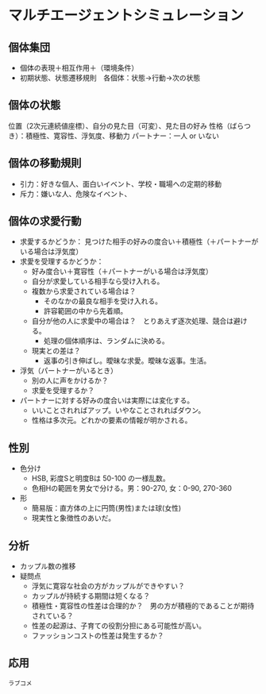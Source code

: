 # マルチエージェントシミュレーション
## 個体集団
* 個体の表現＋相互作用＋（環境条件）
* 初期状態、状態遷移規則　各個体：状態→行動→次の状態

## 個体の状態
位置（2次元連続値座標）、自分の見た目（可変）、見た目の好み
	性格（ばらつき）：積極性、寛容性、浮気度、移動力
	パートナー：一人 or いない

## 個体の移動規則
* 引力：好きな個人、面白いイベント、学校・職場への定期的移動
* 斥力：嫌いな人、危険なイベント、

## 個体の求愛行動
* 求愛するかどうか：
見つけた相手の好みの度合い＋積極性（＋パートナーがいる場合は浮気度）
* 求愛を受理するかどうか：
	* 	好み度合い＋寛容性（＋パートナーがいる場合は浮気度）
	* 	自分が求愛している相手なら受け入れる。
	*  	複数から求愛されている場合は？
		* そのなかの最良な相手を受け入れる。
		* 許容範囲の中から先着順。
	* 	自分が他の人に求愛中の場合は？　とりあえず逐次処理、競合は避ける。
		* 処理の個体順序は、ランダムに決める。
	* 現実との差は？
		* 返事の引き伸ばし。曖昧な求愛。曖昧な返事。生活。
* 浮気（パートナーがいるとき）
	* 別の人に声をかけるか？
	* 求愛を受理するか？
* パートナーに対する好みの度合いは実際には変化する。
	* いいことされればアップ。いやなことされればダウン。
	* 性格は多次元。どれかの要素の情報が明かされる。

## 性別
* 色分け
	* HSB, 彩度Sと明度Bは 50-100 の一様乱数。
	* 色相Hの範囲を男女で分ける。男：90-270, 女：0-90, 270-360
* 形
	* 簡易版：直方体の上に円筒(男性)または球(女性)
	* 現実性と象徴性のあいだ。

## 分析
* カップル数の推移
* 疑問点
	* 浮気に寛容な社会の方がカップルができやすい？
	* カップルが持続する期間は短くなる？
	* 積極性・寛容性の性差は合理的か？　男の方が積極的であることが期待されている？
	* 性差の起源は、子育ての役割分担にある可能性が高い。
	* ファッションコストの性差は発生するか？

## 応用
	ラブコメ